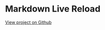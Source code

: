 Markdown Live Reload
====================

[View project on Github](https://github.com/neilrussell6/vuejs-markdown-live-reload)

